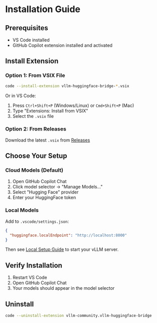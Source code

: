 # Installation Guide

## Prerequisites
- VS Code installed
- GitHub Copilot extension installed and activated

## Install Extension

### Option 1: From VSIX File
```bash
code --install-extension vllm-huggingface-bridge-*.vsix
```

Or in VS Code:
1. Press `Ctrl+Shift+P` (Windows/Linux) or `Cmd+Shift+P` (Mac)
2. Type "Extensions: Install from VSIX"
3. Select the `.vsix` file

### Option 2: From Releases
Download the latest `.vsix` from [Releases](https://github.com/dzivkovi/vllm-huggingface-bridge/releases)

## Choose Your Setup

### Cloud Models (Default)
1. Open GitHub Copilot Chat
2. Click model selector → "Manage Models..."
3. Select "Hugging Face" provider
4. Enter your HuggingFace token

### Local Models
Add to `.vscode/settings.json`:
```json
{
  "huggingface.localEndpoint": "http://localhost:8000"
}
```

Then see [Local Setup Guide](./local-setup.md) to start your vLLM server.

## Verify Installation

1. Restart VS Code
2. Open GitHub Copilot Chat
3. Your models should appear in the model selector

## Uninstall

```bash
code --uninstall-extension vllm-community.vllm-huggingface-bridge
```